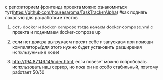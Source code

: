 c репозиторием фронтенда проекта можно ознакомиться тут(https://github.com/housesaroma/TaskTrackerAlpha)
#как поднять локально для разработки и тестов

1. есть docker и docker-compose
тогда качаем docker-compose.yml с проекта
и поднимаем docker-compose up

2. если нет докера выгружаем проект себе и запускаем при помощи компиляторы(для этого нужно будет установить расширения используемые в коде)
    
3. http://194.87.146.14/index.html, если повезет можно попробовать использовать наш сервер, но пока он не особо стабильный, поэтому работает 50/50
   

